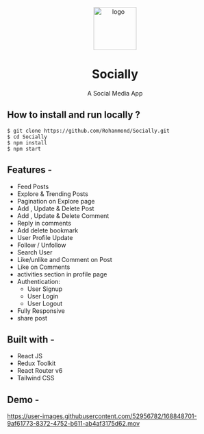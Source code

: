 <div align="center">
  <img src="https://res.cloudinary.com/donqbxlnc/image/upload/v1650084912/logo_tzzpf3.png" height="100" width="100" alt="logo"/>
  
# Socially
  A Social Media App 
</div>

## **How to install and run locally ?**

```
$ git clone https://github.com/Rohanmond/Socially.git
$ cd Socially
$ npm install
$ npm start
```
## **Features -**

- Feed Posts
- Explore & Trending Posts
- Pagination on Explore page
- Add , Update & Delete Post
- Add , Update & Delete Comment
- Reply in comments
- Add delete bookmark
- User Profile Update
- Follow / Unfollow
- Search User
- Like/unlike and Comment on Post
- Like on Comments
- activities section in profile page
- Authentication:
  - User Signup
  - User Login
  - User Logout
 - Fully Responsive
 - share post





## **Built with -**

- React JS
- Redux Toolkit 
- React Router v6
- Tailwind CSS

## **Demo -**


https://user-images.githubusercontent.com/52956782/168848701-9af61773-8372-4752-b611-ab4af3175d62.mov




